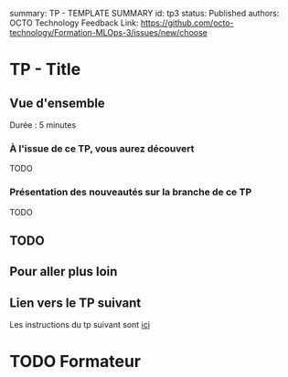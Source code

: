 summary: TP<number> - TEMPLATE SUMMARY
id: tp3
status: Published
authors: OCTO Technology
Feedback Link: https://github.com/octo-technology/Formation-MLOps-3/issues/new/choose

# TP<number> - Title

## Vue d'ensemble

Durée : 5 minutes


### À l'issue de ce TP, vous aurez découvert

TODO

### Présentation des nouveautés sur la branche de ce TP

TODO

## TODO

## Pour aller plus loin


## Lien vers le TP suivant

Les instructions du tp suivant sont [ici](https://octo-technology.github.io/Formation-MLOps-3/tp4#0)

# TODO Formateur
